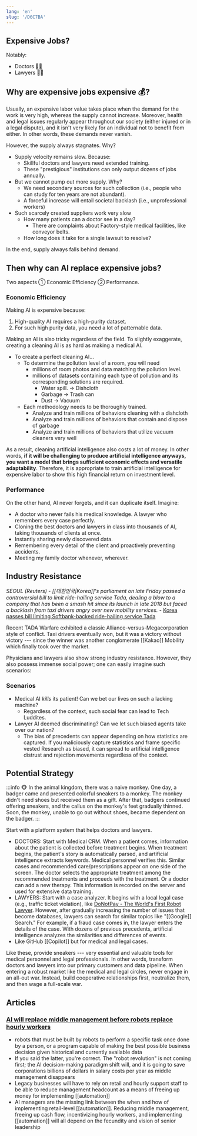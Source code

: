 ```yaml
---
lang: 'en'
slug: '/D6C7BA'
---
```


## Expensive Jobs?

Notably:

- Doctors 🧑‍⚕️
- Lawyers 🧑‍⚖️

## Why are expensive jobs expensive 💰?

Usually, an expensive labor value takes place when the demand for the work is very high, whereas the supply cannot increase. Moreover, health and legal issues regularly appear throughout our society (either injured or in a legal dispute), and it isn't very likely for an individual not to benefit from either. In other words, these demands never vanish.

However, the supply always stagnates. Why?

- Supply velocity remains slow. Because:
  - Skillful doctors and lawyers need extended training.
  - These "prestigious" institutions can only output dozens of jobs annually.
- But we cannot pump out more supply. Why?
  - We need secondary sources for such collection (i.e., people who can study for ten years are not abundant).
  - A forceful increase will entail societal backlash (i.e., unprofessional workers)
- Such scarcely created suppliers work very slow
  - How many patients can a doctor see in a day?
    - There are complaints about Factory-style medical facilities, like conveyor belts.
  - How long does it take for a single lawsuit to resolve?

In the end, supply always falls behind demand.

## Then why can AI replace expensive jobs?

Two aspects ① Economic Efficiency ② Performance.

### Economic Efficiency

Making AI is expensive because:

1.  High-quality AI requires a high-purity dataset.
2.  For such high purity data, you need a lot of patternable data.

Making an AI is also tricky regardless of the field. To slightly exaggerate, creating a cleaning AI is as hard as making a medical AI.

- To create a perfect cleaning AI...
  - To determine the pollution level of a room, you will need
    - millions of room photos and data matching the pollution level.
    - millions of datasets containing each type of pollution and its corresponding solutions are required.
      - Water spill. → Dishcloth
      - Garbage → Trash can
      - Dust → Vacuum
  - Each methodology needs to be thoroughly trained.
    - Analyze and train millions of behaviors cleaning with a dishcloth
    - Analyze and train millions of behaviors that contain and dispose of garbage
    - Analyze and train millions of behaviors that utilize vacuum cleaners very well

As a result, cleaning artificial intelligence also costs a lot of money. In other words, **if it will be challenging to produce artificial intelligence anyways, you want a model that brings sufficient economic effects and versatile adaptability**. Therefore, it is appropriate to train artificial intelligence for expensive labor to show this high financial return on investment level.

### Performance

On the other hand, AI never forgets, and it can duplicate itself. Imagine:

- A doctor who never fails his medical knowledge. A lawyer who remembers every case perfectly.
- Cloning the best doctors and lawyers in class into thousands of AI, taking thousands of clients at once.
- Instantly sharing newly discovered data.
- Remembering every detail of the client and proactively preventing accidents.
- Meeting my family doctor whenever, wherever.

## Industry Resistance

_SEOUL (Reuters) - [[대한민국|Korea]]'s parliament on late Friday passed a controversial bill to limit ride-hailing service Tada, dealing a blow to a company that has been a smash hit since its launch in late 2018 but faced a backlash from taxi drivers angry over new mobility services._ - [Korea passes bill limiting Softbank-backed ride-hailing service Tada](https://www.reuters.com/article/us-socar-taxi/south-korea-passes-bill-limiting-softbank-backed-ride-hailing-service-tada-idUSKBN20T30P)

Recent TADA Warfare exhibited a classic Alliance-versus-Megacorporation style of conflict. Taxi drivers eventually won, but it was a victory without victory --- since the winner was another conglomerate [[Kakao]] Mobility which finally took over the market.

Physicians and lawyers also show strong industry resistance. However, they also possess immense social power; one can easily imagine such scenarios:

### Scenarios

- Medical AI _kills_ its patient! Can we bet our lives on such a lacking machine?
  - Regardless of the context, such social fear can lead to Tech Luddites.
- Lawyer AI deemed discriminating? Can we let such biased agents take over our nation?
  - The bias of precedents can appear depending on how statistics are captured. If you maliciously capture statistics and frame specific vested Research as biased, it can spread to artificial intelligence distrust and rejection movements regardless of the context.

## Potential Strategy

:::info 🐵
In the animal kingdom, there was a naive monkey. One day, a badger came and presented colorful sneakers to a monkey. The monkey didn't need shoes but received them as a gift. After that, badgers continued offering sneakers, and the callus on the monkey's feet gradually thinned. Soon, the monkey, unable to go out without shoes, became dependent on the badger.
:::

Start with a platform system that helps doctors and lawyers.

- DOCTORS: Start with Medical CRM. When a patient comes, information about the patient is collected before treatment begins. When treatment begins, the patient's story is automatically parsed, and artificial intelligence extracts keywords. Medical personnel verifies this. Similar cases and recommended care/prescriptions appear on one side of the screen. The doctor selects the appropriate treatment among the recommended treatments and proceeds with the treatment. Or a doctor can add a new therapy. This information is recorded on the server and used for extensive data training.
- LAWYERS: Start with a case analyzer. It begins with a local legal case (e.g., traffic ticket violation), like [DoNotPay - The World's First Robot Lawyer](https://donotpay.com/). However, after gradually increasing the number of issues that become databases, lawyers can search for similar topics like "[[Google]] Search." For example, if a fraud case comes in, the lawyer enters the details of the case. With dozens of previous precedents, artificial intelligence analyzes the similarities and differences of events.
- Like GitHub [[Copilot]] but for medical and legal cases.

Like these, provide sneakers --- very essential and valuable tools for medical personnel and legal professionals. In other words, transform doctors and lawyers into our primary customers and data pipeline. When entering a robust market like the medical and legal circles, never engage in an all-out war. Instead, build cooperative relationships first, neutralize them, and then wage a full-scale war.

## Articles

### [AI will replace middle management before robots replace hourly workers](https://chatterhead.bearblog.dev/ai-will-replace-middle-management-not-hourly-workers/)

- robots that must be built by robots to perform a specific task once done by a person, or a program capable of making the best possible business decision given historical and currently available data
- If you said the latter, you're correct. The "robot revolution" is not coming first; the AI decision-making paradigm shift will, and it is going to save corporations billions of dollars in salary costs per year as middle management disappears
- Legacy businesses will have to rely on retail and hourly support staff to be able to reduce management headcount as a means of freeing up money for implementing [[automation]]
- AI managers are the missing link between the when and how of implementing retail-level [[automation]]. Reducing middle management, freeing up cash flow, incentivizing hourly workers, and implementing [[automation]] will all depend on the fecundity and vision of senior leadership
